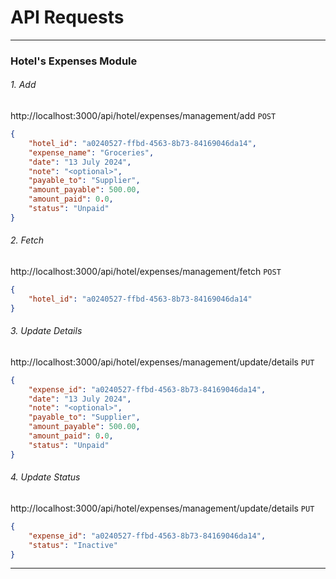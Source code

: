 
# API Requests

----------------------------------------------------------------------------------

### Hotel's Expenses Module

###### 1. Add
http://localhost:3000/api/hotel/expenses/management/add
`POST`
```json
{
    "hotel_id": "a0240527-ffbd-4563-8b73-84169046da14",
    "expense_name": "Groceries",
    "date": "13 July 2024",
    "note": "<optional>",
    "payable_to": "Supplier",
    "amount_payable": 500.00,
    "amount_paid": 0.0,
    "status": "Unpaid"
}
```

###### 2. Fetch
http://localhost:3000/api/hotel/expenses/management/fetch
`POST`
```json
{
    "hotel_id": "a0240527-ffbd-4563-8b73-84169046da14"
}
```

###### 3. Update Details
http://localhost:3000/api/hotel/expenses/management/update/details
`PUT`
```json
{
    "expense_id": "a0240527-ffbd-4563-8b73-84169046da14",
    "date": "13 July 2024",
    "note": "<optional>",
    "payable_to": "Supplier",
    "amount_payable": 500.00,
    "amount_paid": 0.0,
    "status": "Unpaid"
}
```

###### 4. Update Status
http://localhost:3000/api/hotel/expenses/management/update/details
`PUT`
```json
{
    "expense_id": "a0240527-ffbd-4563-8b73-84169046da14",
    "status": "Inactive"
}
```
----------------------------------------------------------------------------------
